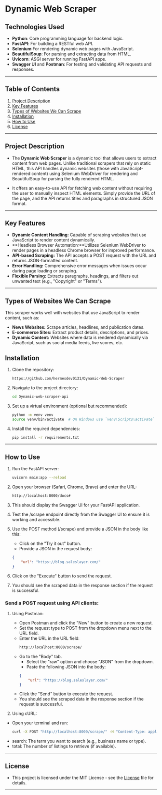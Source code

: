# Dynamic Web Scraper

## Technologies Used
- **Python**: Core programming language for backend logic.
- **FastAPI**: For building a RESTful web API.
- **Selenium**:For rendering dynamic web pages with JavaScript.
- **BeautifulSoup**:  For parsing and extracting data from HTML.
- **Uvicorn**: ASGI server for running FastAPI apps.
- **Swagger UI** and **Postman**: For testing and validating API requests and responses.

---

## Table of Contents
1. [Project Description](#project-description)
2. [Key Features](#key-features)
3. [Types of Websites We Can Scrape](#types-of-websites-we-can-scrape)
4. [Installation](#installation)
5. [How to Use](#how-to-use)
6. [License](#license)

---

## Project Description

- The **Dynamic Web Scraper** is a dynamic tool that allows users to extract content from web pages. Unlike traditional scrapers that rely on static HTML, this API handles dynamic websites (those with JavaScript-rendered content) using Selenium WebDriver for rendering and BeautifulSoup for parsing the fully rendered HTML.

- It offers an easy-to-use API for fetching web content without requiring the user to manually inspect HTML elements. Simply provide the URL of the page, and the API returns titles and paragraphs in structured JSON format.

---

## Key Features
- **Dynamic Content Handling:**  Capable of scraping websites that use JavaScript to render content dynamically.
- **Headless Browser Automation:**Utilizes Selenium WebDriver to render pages in a headless Chrome browser for improved performance.
- **API-based Scraping:** The API accepts a POST request with the URL and returns JSON-formatted content.
- **Error Handling:** Comprehensive error messages when issues occur during page loading or scraping.
- **Flexible Parsing:** Extracts paragraphs, headings, and filters out unwanted text (e.g., "Copyright" or "Terms").

---

## Types of Websites We Can Scrape
This scraper works well with websites that use JavaScript to render content, such as:
- **News Websites:**  Scrape articles, headlines, and publication dates.
- **E-commerce Sites:**  Extract product details, descriptions, and prices.
- **Dynamic Content:**  Websites where data is rendered dynamically via JavaScript, such as social media feeds, live scores, etc.

## Installation

1. Clone the repository:
   ```bash
   https://github.com/hermesdev0131/Dynamic-Web-Scraper

2. Navigate to the project directory:
   ```bash
   cd Dynamic-web-scraper-api

3. Set up a virtual environment (optional but recommended):
   ```bash
   python -m venv venv
   source venv/bin/activate  # On Windows use `venv\Scripts\activate`

4. Install the required dependencies:
   ```bash
   pip install -r requirements.txt

---

## How to Use

1. Run the FastAPI server:
   ```bash
   uvicorn main:app --reload


2. Open your browser (Safari, Chrome, Brave) and enter the URL:
   ```bash
   http://localhost:8000/docs#

3. This should display the Swagger UI for your FastAPI application.

4. Test the /scrape endpoint directly from the Swagger UI to ensure it is working and accessible.

5. Use the POST method (/scrape) and provide a JSON in the body like this:
    - Click on the "Try it out" button.
    - Provide a JSON in the request body:
    ```json
    {
        "url": "https://blog.saleslayer.com/"
    }

6. Click on the "Execute" button to send the request.

7. You should see the scraped data in the response section if the request is successful.
   

### Send a POST request using API clients:
1. Using Postman:
    - Open Postman and click the "New" button to create a new request.
    - Set the request type to POST from the dropdown menu next to the URL field.
    - Enter the URL in the URL field:
      ```bash
      http://localhost:8000/scrape/

    -  Go to the "Body" tab.
        - Select the "raw" option and choose "JSON" from the dropdown.
        - Paste the following JSON into the body:
        ```json
        {
            "url": "https://blog.saleslayer.com/"
        }

    - Click the "Send" button to execute the request.
    - You should see the scraped data in the response section if the request is successful. 

2. Using cURL:
- Open your terminal and run:
    ```bash
    curl -X POST "http://localhost:8000/scrape/" -H "Content-Type: application/json" -d '{"url": "https://blog.saleslayer.com/"}'
    
- search: The term you want to search (e.g., business name or type).
- total: The number of listings to retrieve (if available).

---    

## License

- This project is licensed under the MIT License - see the [License](License) file for details.

---
